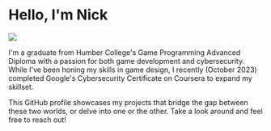 # Hello, I'm Nick
<a href="https://www.linkedin.com/in/nicholas-melo/"><img src="https://img.shields.io/badge/-LinkedIn-0072b1?&style=for-the-badge&logo=linkedin&logoColor=white" /></a>

I'm a graduate from Humber College's Game Programming Advanced Diploma with a passion for both game development and cybersecurity. While I've been honing my skills in game design, I recently (October 2023) completed Google's Cybersecurity Certificate on Coursera to expand my skillset.

This GitHub profile showcases my projects that bridge the gap between these two worlds, or delve into one or the other. Take a look around and feel free to reach out!


<!--
**NicholasRebeloMelo/NicholasRebeloMelo** is a ✨ _special_ ✨ repository because its `README.md` (this file) appears on your GitHub profile.

Here are some ideas to get you started:

- 🔭 I’m currently working on ...
- 🌱 I’m currently learning ...
- 👯 I’m looking to collaborate on ...
- 🤔 I’m looking for help with ...
- 💬 Ask me about ...
- 📫 How to reach me: ...
- 😄 Pronouns: ...
- ⚡ Fun fact: ...
-->
